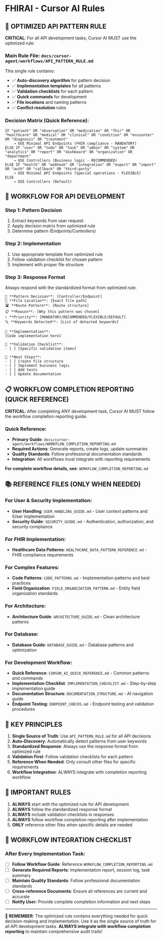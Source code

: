 # FHIRAI - Cursor AI Rules

## 🎯 **OPTIMIZED API PATTERN RULE**

**CRITICAL**: For all API development tasks, Cursor AI MUST use the optimized rule:

### **Main Rule File**: `docs/cursor-agent/workflows/API_PATTERN_RULE.md`

This single rule contains:
- ✅ **Auto-discovery algorithm** for pattern decision
- ✅ **Implementation templates** for all patterns
- ✅ **Validation checklists** for each pattern
- ✅ **Quick commands** for development
- ✅ **File locations** and naming patterns
- ✅ **Conflict resolution** rules

### **Decision Matrix (Quick Reference)**:
```
IF "patient" OR "observation" OR "medication" OR "fhir" OR "healthcare" OR "medical" OR "clinical" OR "condition" OR "encounter" OR "diagnosis" OR "treatment"
    → USE Minimal API Endpoints (FHIR compliance - MANDATORY)
ELSE IF "user" OR "todo" OR "task" OR "admin" OR "system" OR "analytics" OR "report" OR "dashboard" OR "organization" OR "department"
    → USE Controllers (Business logic - RECOMMENDED)
ELSE IF "health" OR "webhook" OR "integration" OR "export" OR "import" OR "auth" OR "callback" OR "third-party"
    → USE Minimal API Endpoints (Special operations - FLEXIBLE)
ELSE
    → USE Controllers (Default)
```

## 🚀 **WORKFLOW FOR API DEVELOPMENT**

### **Step 1: Pattern Decision**
1. Extract keywords from user request
2. Apply decision matrix from optimized rule
3. Determine pattern (Endpoints/Controllers)

### **Step 2: Implementation**
1. Use appropriate template from optimized rule
2. Follow validation checklist for chosen pattern
3. Implement with proper file structure

### **Step 3: Response Format**
Always respond with the standardized format from optimized rule:
```
🎯 **Pattern Decision**: [Controller/Endpoint]
📍 **File Location**: [Exact file path]
🛣️ **Route Pattern**: [Route structure]
📋 **Reason**: [Why this pattern was chosen]
⚡ **Priority**: [MANDATORY/RECOMMENDED/FLEXIBLE/DEFAULT]
🔍 **Keywords Detected**: [List of detected keywords]

📝 **Implementation**:
[Code implementation here]

🔧 **Validation Checklist**:
- [ ] [Specific validation items]

🔧 **Next Steps**:
- [ ] Create file structure
- [ ] Implement business logic
- [ ] Add tests
- [ ] Update documentation
```

## 📋 **WORKFLOW COMPLETION REPORTING (QUICK REFERENCE)**

**CRITICAL**: After completing ANY development task, Cursor AI MUST follow the workflow completion reporting guide.

### **Quick Reference**:
- **Primary Guide**: `docs/cursor-agent/workflows/WORKFLOW_COMPLETION_REPORTING.md`
- **Required Actions**: Generate reports, create logs, update summaries
- **Quality Standards**: Follow professional documentation standards
- **Integration**: All workflows must integrate with reporting requirements

**For complete workflow details, see**: `WORKFLOW_COMPLETION_REPORTING.md`

## 📚 **REFERENCE FILES (ONLY WHEN NEEDED)**

### **For User & Security Implementation:**
- **User Handling**: `USER_HANDLING_GUIDE.md` - User context patterns and IUser implementation
- **Security Guide**: `SECURITY_GUIDE.md` - Authentication, authorization, and security compliance

### **For FHIR Implementation:**
- **Healthcare Data Patterns**: `HEALTHCARE_DATA_PATTERN_REFERENCE.md` - FHIR compliance requirements

### **For Complex Features:**
- **Code Patterns**: `CODE_PATTERNS.md` - Implementation patterns and best practices
- **Field Organization**: `FIELD_ORGANIZATION_PATTERN.md` - Entity field organization standards

### **For Architecture:**
- **Architecture Guide**: `ARCHITECTURE_GUIDE.md` - Clean architecture patterns

### **For Database:**
- **Database Guide**: `DATABASE_GUIDE.md` - Database patterns and optimization

### **For Development Workflow:**
- **Quick Reference**: `CURSOR_AI_QUICK_REFERENCE.md` - Common patterns and commands
- **Implementation Checklist**: `IMPLEMENTATION_CHECKLIST.md` - Step-by-step implementation guide
- **Documentation Structure**: `DOCUMENTATION_STRUCTURE.md` - AI navigation guide
- **Endpoint Testing**: `ENDPOINT_CHECKS.md` - Endpoint testing and validation procedures

## 🎯 **KEY PRINCIPLES**

1. **Single Source of Truth**: Use `API_PATTERN_RULE.md` for all API decisions
2. **Auto-Discovery**: Automatically detect patterns from user keywords
3. **Standardized Response**: Always use the response format from optimized rule
4. **Validation First**: Follow validation checklists for each pattern
5. **Reference When Needed**: Only consult other files for specific requirements
6. **Workflow Integration**: ALWAYS integrate with completion reporting workflow

## 🚨 **IMPORTANT RULES**

1. **ALWAYS** start with the optimized rule for API development
2. **ALWAYS** follow the standardized response format
3. **ALWAYS** include validation checklists in responses
4. **ALWAYS** follow workflow completion reporting after implementation
5. **ONLY** reference other files when specific details are needed

## 🔄 **WORKFLOW INTEGRATION CHECKLIST**

### **After Every Implementation Task**:
- [ ] **Follow Workflow Guide**: Reference `WORKFLOW_COMPLETION_REPORTING.md`
- [ ] **Generate Required Reports**: Implementation report, session log, task summary
- [ ] **Maintain Quality Standards**: Follow professional documentation standards
- [ ] **Cross-reference Documents**: Ensure all references are current and accurate
- [ ] **Notify User**: Provide complete completion information and next steps

---

**🎯 REMEMBER**: The optimized rule contains everything needed for quick decision-making and implementation. Use it as the single source of truth for all API development tasks. **ALWAYS integrate with workflow completion reporting** to maintain comprehensive audit trails!
